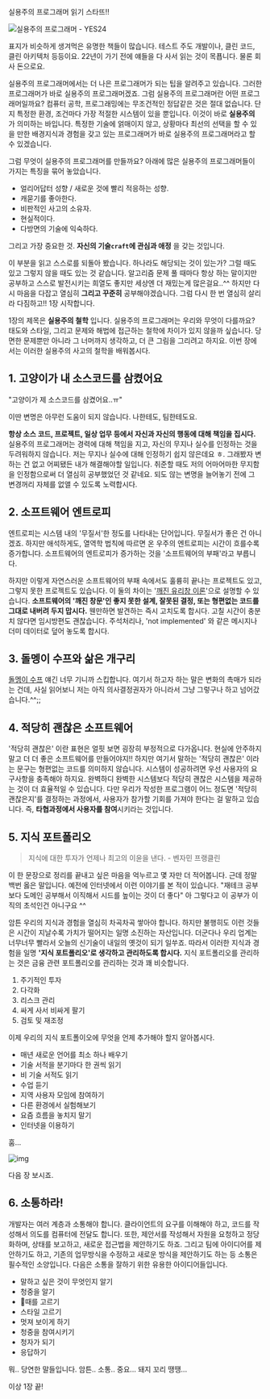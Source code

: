 실용주의 프로그래머 읽기 스타뜨!!



![실용주의 프로그래머 - YES24](http://image.yes24.com/goods/12501565/XL)

표지가 비슷하게 생겨먹은 유명한 책들이 많습니다. 테스트 주도 개발이나, 클린 코드, 클린 아키텍처 등등이요. 22년이 가기 전에 얘들을 다 사서 읽는 것이 목푭니다. 물론 회사 돈으로요.



실용주의 프로그래머에서는 더 나은 프로그래머가 되는 팁을 알려주고 있습니다. 그러한 프로그래머가 바로 실용주의 프로그래머겠죠. 그럼 실용주의 프로그래머란 어떤 프로그래머일까요? 컴퓨터 공학, 프로그래밍에는 무조건적인 정답같은 것은 절대 없습니다. 단지 특정한 환경, 조건마다 가장 적절한 시스템이 있을 뿐입니다. 이것이 바로 **실용주의** 가 의미하는 바입니다. 특정한 기술에 얽매이지 않고, 상황마다 최선의 선택을 할 수 있을 만한 배경지식과 경험을 갖고 있는 프로그래머가 바로 실용주의 프로그래머라고 할 수 있겠습니다. 



그럼 무엇이 실용주의 프로그래머를 만들까요? 아래에 많은 실용주의 프로그래머들이 가지는 특징을 묶어 놓았습니다.

- 얼리어답터 성향 / 새로운 것에 빨리 적응하는 성향.
- 캐묻기를 좋아한다.
- 비판적인 사고의 소유자.
- 현실적이다.
- 다방면의 기술에 익숙하다.

그리고 가장 중요한 것. **자신의 기술`craft`에 관심과 애정** 을 갖는 것입니다. 

이 부분을 읽고 스스로를 되돌아 봤습니다. 하나라도 해당되는 것이 있는가? 그럴 때도 있고 그렇지 않을 때도 있는 것 같습니다. 알고리즘 문제 풀 때마다 항상 하는 말이지만 공부하고 스스로 발전시키는 희열도 좋지만 세상엔 더 재밌는게 많은걸요..^^ 하지만 다시 마음을 다잡고 열심히 **그리고 꾸준히** 공부해야겠습니다. 그럼 다시 한 번 열심히 살리라 다짐하고!! 1장 시작합니다.



1장의 제목은 **실용주의 철학** 입니다. 실용주의 프로그래머는 우리와 무엇이 다를까요? 태도와 스타일, 그리고 문제와 해법에 접근하는 철학에 차이가 있지 않을까 싶습니다. 당면한 문제뿐만 아니라 그 너머까지 생각하고, 더 큰 그림을 그리려고 하지요. 이번 장에서는 이러한 실용주의 사고의 철학을 배워봅시다.



## 1. 고양이가 내 소스코드를 삼켰어요

"고양이가 제 소스코드를 삼켰어요..ㅠ"

이딴 변명은 아무런 도움이 되지 않습니다. 나한테도, 팀한테도요.



**항상 소스 코드, 프로젝트, 일상 업무 등에서 자신과 자신의 행동에 대해 책임을 집시다.** 실용주의 프로그래머는 경력에 대해 책임을 지고, 자신의 무지나 실수를 인정하는 것을 두려워하지 않습니다. 저는 무지나 실수에 대해 인정하기 쉽지 않은데요 ㅎ. 그래봤자 변하는 건 없고 어찌됐든 내가 해결해야할 일입니다. 취준할 때도 저의 어마어마한 무지함을 인정함으로써 더 열심히 공부했었던 것 같네요. 되도 않는 변명을 늘어놓기 전에 그 변경꺼리 자체를 없앨 수 있도록 노력합시다.



## 2. 소프트웨어 엔트로피

엔트로피는 시스템 내의 '무질서'한 정도를 나타내는 단어입니다. 무질서가 좋은 건 아니겠죠. 하지만 애석하게도, 열역학 법칙에 따르면 온 우주의 엔트로피는 시간이 흐를수록 증가합니다. 소프트웨어의 엔트로피가 증가하는 것을 '소프트웨어의 부패'라고 부릅니다.

하지만 이렇게 자연스러운 소프트웨어의 부패 속에서도 훌륭히 끝나는 프로젝트도 있고, 그렇지 못한 프로젝트도 있습니다. 이 둘의 차이는 '[깨진 유리창 이론](https://ko.wikipedia.org/wiki/%EA%B9%A8%EC%A7%84_%EC%9C%A0%EB%A6%AC%EC%B0%BD_%EC%9D%B4%EB%A1%A0)'으로 설명할 수 있습니다. **소프트웨어의 '깨진 창문'인 좋지 못한 설계, 잘못된 결정, 또는 형편없는 코드를 그대로 내버려 두지 맙시다.** 웬만하면 발견하는 즉시 고치도록 합시다. 고칠 시간이 충분치 않다면 임시방편도 괜찮습니다. 주석처리나, 'not implemented' 와 같은 메시지나 더미 데이터로 덮어 놓도록 합시다. 



## 3. 돌멩이 수프와 삶은 개구리

[돌멩이 수프](https://namu.wiki/w/%EB%8F%8C%EC%88%98%ED%94%84) 얘긴 너무 기니까 스킵합니다. 여기서 하고자 하는 말은 변화의 촉매가 되라는 건데, 사실 읽어보니 저는 아직 의사결정권자가 아니라서 그냥 그렇구나 하고 넘어갔습니다.^^;;



## 4. 적당히 괜찮은 소프트웨어

'적당히 괜찮은' 이란 표현은 얼핏 보면 굉장히 부정적으로 다가옵니다. 현실에 안주하지 말고 더 더 좋은 소프트웨어를 만들어야지!! 하지만 여기서 말하는 '적당히 괜찮은' 이라는 문구는 형편없는 코드를 의미하지 않습니다. 시스템이 성공하려면 우선 사용자의 요구사항을 충족해야 하지요. 완벽하디 완벽한 시스템보다 적당히 괜찮은 시스템을 제공하는 것이 더 효율적일 수 있습니다. 다만 우리가 작성한 프로그램이 어느 정도면 '적당히 괜찮은지'를 결정하는 과정에서, 사용자가 참가할 기회를 가져야 한다는 걸 말하고 있습니다. 즉, **타협과정에서 사용자를 참여**시키라는 것입니다.



## 5. 지식 포트폴리오

> 지식에 대한 투자가 언제나 최고의 이윤을 낸다.																															- 벤자민 프랭클린



이 한 문장으로 정리를 끝내고 싶은 마음을 억누르고 몇 자만 더 적어봅니다. 근데 정말 백번 옳은 말입니다. 예전에 인터넷에서 이런 이야기를 본 적이 있습니다. "재테크 공부보다 도메인 공부해서 이직해서 시드를 높이는 것이 더 좋다" 아 그렇다고 이 공부가 이직의 초석인건 아니구요 ^^

암튼 우리의 지식과 경험을 열심히 차곡차곡 쌓아야 합니다. 하지만 불행히도 이런 것들은 시간이 지날수록 가치가 떨어지는 일명 소진하는 자산입니다. 더군다나 우리 업계는 너무너무 빨라서 오늘의 신기술이 내일의 옛것이 되기 일쑤죠. 따라서 이러한 지식과 경험을 일명 **'지식 포트폴리오'로 생각하고 관리하도록 합시다.** 지식 포트폴리오를 관리하는 것은 금융 관련 포트폴리오를 관리하는 것과 꽤 비슷합니다.



1. 주기적인 투자
2. 다각화
3. 리스크 관리
4. 싸게 사서 비싸게 팔기
5. 검토 및 재조정



이제 우리의 지식 포트폴이오에 무엇을 언제 추가해야 할지 알아봅시다.

- 매년 새로운 언어를 최소 하나 배우기
- 기술 서적을 분기마다 한 권씩 읽기
- 비 기술 서적도 읽기
- 수업 듣기
- 지역 사용자 모임에 참여하기
- 다른 환경에서 실험해보기
- 요즘 흐름을 놓치지 말기
- 인터넷을 이용하기



훔...

![img](https://blog.kakaocdn.net/dn/bL0i9q/btrk8OmdCUE/z2guKd9fEf1wYaqohfFJkK/img.png)

다음 장 보시죠.



## 6. 소통하라!

개발자는 여러 계층과 소통해야 합니다. 클라이언트의 요구를 이해해야 하고, 코드를 작성해서 의도를 컴퓨터에 전달도 합니다. 또한, 제안서를 작성해서 자원을 요청하고 정당화하며, 상태를 보고하고, 새로운 접근법을 제안하기도 하죠. 그리고 팀에 아이디어를 제안하기도 하고, 기존의 업무방식을 수정하고 새로운 방식을 제안하기도 하는 등 소통은 필수적인 소양입니다. 다음은 소통을 잘하기 위한 유용한 아이디어들입니다.

- 말하고 싶은 것이 무엇인지 알기
- 청중을 알기
- 때를 고르기
- 스타일 고르기
- 멋져 보이게 하기
- 청중을 참여시키기
- 청자가 되기
- 응답하기



뭐.. 당연한 말들입니다. 암튼.. 소통.. 중요... 돼지 꼬리 땡땡...



이상 1장 끝!